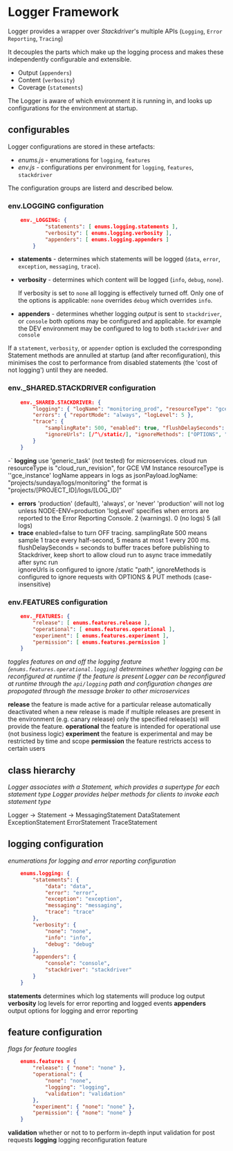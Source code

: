 # Logger Framework 
Logger provides a wrapper over _Stackdriver_'s multiple APIs (`Logging`, `Error Reporting`, `Tracing`)

It decouples the parts which make up the logging process and makes these independently configurable and extensible.
- Output (`appenders`)
- Content (`verbosity`)
- Coverage (`statements`)

The Logger is aware of which environment it is running in, and looks up configurations for the environment at startup.

## configurables
Logger configurations are stored in these artefacts:

- _enums.js_   -   enumerations for   `logging`, `features`
- _env.js_     -   configurations per environment for  `logging`, `features`, `stackdriver` 

The configuration groups are listerd and described below.

### env.LOGGING configuration
```json
    env._LOGGING: {
            "statements": [ enums.logging.statements ],
            "verbosity": [ enums.logging.verbosity ],
            "appenders": [ enums.logging.appenders ]
        }
```
- __statements__    - determines which statements will be logged (`data`, `error`, `exception`, `messaging`, `trace`). 

- __verbosity__     - determines which content will be logged (`info`, `debug`, `none`). 

    If verbosity is set to `none` all logging is effectively turned off.
    Only one of the options is applicable: `none` overrides `debug` which overrides `info`.
    
- __appenders__     - determines whether logging _output_ is sent to `stackdriver`, or `console`
                    both options may be configured and applicable. 
                        for example the DEV environment may be configured to log to both `stackdriver` and `console`   

If a `statement`, `verbosity`, or `appender` option is excluded the corresponding Statement methods are annulled at startup (and after reconfiguration), this minimises the cost to performance from disabled statements (the 'cost of not logging') until they are needed.


### env._SHARED.STACKDRIVER configuration
```json
    env._SHARED.STACKDRIVER: {
        "logging": { "logName": "monitoring_prod", "resourceType": "gce_instance" },  
        "errors": { "reportMode": "always", "logLevel": 5 },                          
        "trace": {
            "samplingRate": 500, "enabled": true, "flushDelaySeconds": 1,             
            "ignoreUrls": [/^\/static/], "ignoreMethods": ["OPTIONS", "PUT"]        
        }
    }
```
-` __logging__     use 'generic_task' (not tested) for microservices. 
                cloud run resourceType is "cloud_run_revision", 
                for GCE VM Instance resourceType is ''gce_instance' 
                logName appears in logs as jsonPayload.logName: "projects/sundaya/logs/monitoring"
                the format is "projects/[PROJECT_ID]/logs/[LOG_ID]"
- __errors__      'production' (default), 'always', or 'never' 
                'production' will not log unless NODE-ENV=production
                'logLevel' specifies when errors are reported to the Error Reporting Console. 
                    2 (warnings). 0 (no logs) 5 (all logs)      
- __trace__       enabled=false to turn OFF tracing. 
                samplingRate 500 means sample 1 trace every half-second, 5 means at most 1 every 200 ms. 
                flushDelaySeconds = seconds to buffer traces before publishing to Stackdriver, keep short to allow cloud run to async trace immedatily after sync run             
                ignoreUrls is configured to ignore /static "path", 
                ignoreMethods is configured to ignore requests with OPTIONS & PUT methods (case-insensitive)                

### env.FEATURES configuration
```json
    env._FEATURES: {
        "release": [ enums.features.release ],
        "operational": [ enums.features.operational ],
        "experiment": [ enums.features.experiment ],
        "permission": [ enums.features.permission ]
    }
```
_toggles features on and off_
_the logging feature (`enums.features.operational.logging`) detrermines whether logging can be reconfigured at runtime_
_if the feature is present Logger can be reconfigured at runtime through the `api/logging` path and configuration changes are propogated through the message broker to other microservices_

__release__     the feature is made active for a particular release
                automatically deactivated when a new release is made
                if multiple releases are present in the environment (e.g. canary release) only the specified release(s) will provide the feature. 
__operational__ the feature is intended for operational use (not business logic)
__experiment__  the feature is experimental and may be restricted by time and scope
__permission__  the feature restricts access to certain users


## class hierarchy
_Logger associates with a Statement, which provides a supertype for each statement type_
_Logger provides helper methods for clients to invoke each statement type_

Logger  -> Statement -> MessagingStatement
                        DataStatement
                        ExceptionStatement
                        ErrorStatement
                        TraceStatement

## logging configuration
_enumerations for logging and error reporting configuration_

```json
    enums.logging: {
        "statements": {
            "data": "data",
            "error": "error",
            "exception": "exception",
            "messaging": "messaging",
            "trace": "trace"
        },
        "verbosity": {
            "none": "none",
            "info": "info",
            "debug": "debug"
        },
        "appenders": {   
            "console": "console",
            "stackdriver": "stackdriver"
        }
    }
```
__statements__  determines which log statements will produce log output 
__verbosity__   log levels for error reporting and logged events
__appenders__   output options for logging and error reporting   


## feature configuration

_flags for feature toogles_


```json
    enums.features = {
        "release": { "none": "none" },
        "operational": {
            "none": "none",
            "logging": "logging",                             
            "validation": "validation"                        
        },
        "experiment": { "none": "none" },
        "permission": { "none": "none" }
    }
```
__validation__  whether or not to to perform in-depth input validation for post requests
__logging__     logging reconfiguration feature
